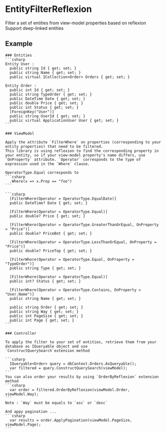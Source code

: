 # EntityFilterReflexion
Filter a set of entities from view-model properties based on reflexion
Support deep-linked entities

  ## Example
  
    ### Entities
    ```csharp
    Entity User :
      public string Id { get; set; }
      public string Name { get; set; }
      public virtual ICollection<Order> Orders { get; set; }
    
    Entity Order :
      public int Id { get; set; }
      public string TypeOrder { get; set; }
      public DateTime Date { get; set; }
      public double Price { get; set; }
      public int Status { get; set; }
      [ForeignKey("User")]
      public string UserId { get; set; }
      public virtual ApplicationUser User { get; set; }
    ```
    
    ### ViewModel
    
    Apply the attribute `FilterWhere` on properties (corresponding to your entity properties) that need to be filtered.
    This library is using reflexion to find the corresponding property in your entity, so if your view-model property's name differs, use `OnProperty` attribute. `Operator` corresponds to the type of expression used in the `Where` clause.
    
    OperatorType.Equal corresponds to 
    ```csharp
      .Where(x => x.Prop == "foo")
    ```
    
    ```csharp
      [FilterWhere(Operator = OperatorType.EqualDate)]
      public DateTime? Date { get; set; }
      
      [FilterWhere(Operator = OperatorType.Equal)]
      public double? Price { get; set; }
  
      [FilterWhere(Operator = OperatorType.GreaterThanOrEqual, OnProperty = "Price")]
      public double? PriceBot { get; set; }
  
      [FilterWhere(Operator = OperatorType.LessThanOrEqual, OnProperty = "Price")]
      public double? PriceTop { get; set; }
  
      [FilterWhere(Operator = OperatorType.Equal, OnProperty = "TypeOrder")]
      public string Type { get; set; }
  
      [FilterWhere(Operator = OperatorType.Equal)]
      public int? Status { get; set; }
  
      [FilterWhere(Operator = OperatorType.Contains, OnProperty = "User.Name")]
      public string Name { get; set; }
  
      public string Order { get; set; }
      public string Way { get; set; }
      public int PageSize { get; set; }
      public int Page { get; set; }
    ```
    
    ### Controller
    
    To apply the filter to your set of entities, retrieve them from your database as IQueryable object and use       `ConstructQuerySearch`extension method
    
    ```csharp
      IQueryable<Order> query = dbContext.Orders.AsQueryable();
      var filtered = query.ConstructQuerySearch(viewModel);
    ```
    You can also order your results by using `OrderByReflexion` extension method
    ```csharp
      var order = filtered.OrderByReflexion(viewModel.Order, viewModel.Way);
    ```
    Note : `Way` must be equals to `asc` or `desc`
    
    And appy pagination ...
    ```csharp
      var results = order.ApplyPagination(viewModel.PageSize, viewModel.Page);
    ```
    
